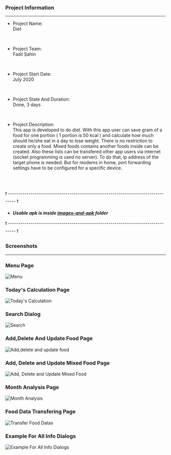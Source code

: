 ### Project Information
--- 
* Project Name: <br/>
Diet
<br>

* Project Team: <br/>
Fadıl Şahin
<br>

* Project Start Date: <br/>
July 2020
<br>

* Project State And Duration: <br/>
Done, 3 days
<br>

* Project Description: <br/>
This app is developed to do diet. With this app user can save gram of a food for one portion ( 1 portion is 50 kcal ) and calculate how much should he/she eat in a day to lose weight. There is no restriction to create only a food. Mixed foods contains another foods inside can be created. Also these lists can be transfered other app users via internet (socket programming is used no server). To do that, ip address of the target phone is needed. But for modems in home, port forwarding settings have to be configured for a specific device.
<br/>
<br/>

:exclamation: --------------------------------------------------------------------------------- :exclamation:

- ***Usable apk is inside [images-and-apk](images-and-apk/Diet.apk) folder***

:exclamation: --------------------------------------------------------------------------------- :exclamation:



### Screenshots
---

### Menu Page 
![Menu](./images-and-apk/1.png)

### Today's Calculation Page

![Today's Calculation](./images-and-apk/2.png)

### Search Dialog

![Search](./images-and-apk/3.png)

### Add,Delete And Update Food Page

![Add,delete and update food](./images-and-apk/4.png)

### Add, Delete and Update Mixed Food Page

![Add, Delete and Update Mixed Food](./images-and-apk/5.png)

### Month Analysis Page

![Month Analysis](./images-and-apk/6.png)

### Food Data Transfering Page

![Transfer Food Datas](./images-and-apk/7.png)

### Example For All Info Dialogs

![Example For All Info Dialogs](./images-and-apk/8.png)


